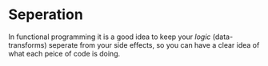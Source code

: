 # Seperation

In functional programming it is a good idea to keep your _logic_ (data-transforms) seperate from your side effects, so you can have a clear idea of what each peice of code is doing.